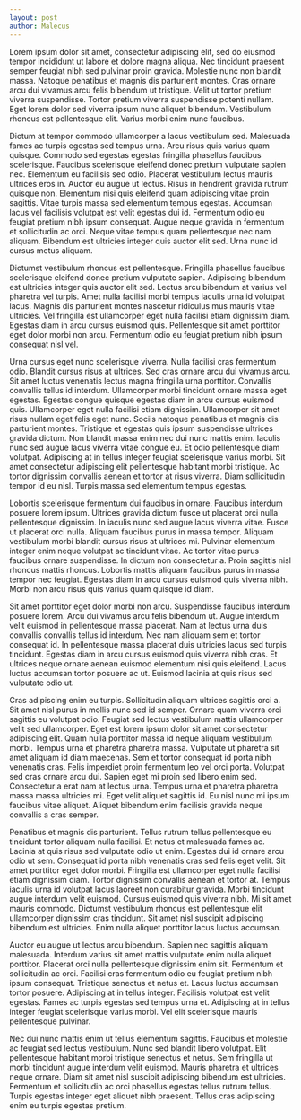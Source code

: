 ```yaml
---
layout: post
author: Malecus
---
```

Lorem ipsum dolor sit amet, consectetur adipiscing elit, sed do eiusmod tempor incididunt ut labore et dolore magna aliqua. Nec tincidunt praesent semper feugiat nibh sed pulvinar proin gravida. Molestie nunc non blandit massa. Natoque penatibus et magnis dis parturient montes. Cras ornare arcu dui vivamus arcu felis bibendum ut tristique. Velit ut tortor pretium viverra suspendisse. Tortor pretium viverra suspendisse potenti nullam. Eget lorem dolor sed viverra ipsum nunc aliquet bibendum. Vestibulum rhoncus est pellentesque elit. Varius morbi enim nunc faucibus.

Dictum at tempor commodo ullamcorper a lacus vestibulum sed. Malesuada fames ac turpis egestas sed tempus urna. Arcu risus quis varius quam quisque. Commodo sed egestas egestas fringilla phasellus faucibus scelerisque. Faucibus scelerisque eleifend donec pretium vulputate sapien nec. Elementum eu facilisis sed odio. Placerat vestibulum lectus mauris ultrices eros in. Auctor eu augue ut lectus. Risus in hendrerit gravida rutrum quisque non. Elementum nisi quis eleifend quam adipiscing vitae proin sagittis. Vitae turpis massa sed elementum tempus egestas. Accumsan lacus vel facilisis volutpat est velit egestas dui id. Fermentum odio eu feugiat pretium nibh ipsum consequat. Augue neque gravida in fermentum et sollicitudin ac orci. Neque vitae tempus quam pellentesque nec nam aliquam. Bibendum est ultricies integer quis auctor elit sed. Urna nunc id cursus metus aliquam.

Dictumst vestibulum rhoncus est pellentesque. Fringilla phasellus faucibus scelerisque eleifend donec pretium vulputate sapien. Adipiscing bibendum est ultricies integer quis auctor elit sed. Lectus arcu bibendum at varius vel pharetra vel turpis. Amet nulla facilisi morbi tempus iaculis urna id volutpat lacus. Magnis dis parturient montes nascetur ridiculus mus mauris vitae ultricies. Vel fringilla est ullamcorper eget nulla facilisi etiam dignissim diam. Egestas diam in arcu cursus euismod quis. Pellentesque sit amet porttitor eget dolor morbi non arcu. Fermentum odio eu feugiat pretium nibh ipsum consequat nisl vel.

Urna cursus eget nunc scelerisque viverra. Nulla facilisi cras fermentum odio. Blandit cursus risus at ultrices. Sed cras ornare arcu dui vivamus arcu. Sit amet luctus venenatis lectus magna fringilla urna porttitor. Convallis convallis tellus id interdum. Ullamcorper morbi tincidunt ornare massa eget egestas. Egestas congue quisque egestas diam in arcu cursus euismod quis. Ullamcorper eget nulla facilisi etiam dignissim. Ullamcorper sit amet risus nullam eget felis eget nunc. Sociis natoque penatibus et magnis dis parturient montes. Tristique et egestas quis ipsum suspendisse ultrices gravida dictum. Non blandit massa enim nec dui nunc mattis enim. Iaculis nunc sed augue lacus viverra vitae congue eu. Et odio pellentesque diam volutpat. Adipiscing at in tellus integer feugiat scelerisque varius morbi. Sit amet consectetur adipiscing elit pellentesque habitant morbi tristique. Ac tortor dignissim convallis aenean et tortor at risus viverra. Diam sollicitudin tempor id eu nisl. Turpis massa sed elementum tempus egestas.

Lobortis scelerisque fermentum dui faucibus in ornare. Faucibus interdum posuere lorem ipsum. Ultrices gravida dictum fusce ut placerat orci nulla pellentesque dignissim. In iaculis nunc sed augue lacus viverra vitae. Fusce ut placerat orci nulla. Aliquam faucibus purus in massa tempor. Aliquam vestibulum morbi blandit cursus risus at ultrices mi. Pulvinar elementum integer enim neque volutpat ac tincidunt vitae. Ac tortor vitae purus faucibus ornare suspendisse. In dictum non consectetur a. Proin sagittis nisl rhoncus mattis rhoncus. Lobortis mattis aliquam faucibus purus in massa tempor nec feugiat. Egestas diam in arcu cursus euismod quis viverra nibh. Morbi non arcu risus quis varius quam quisque id diam.

Sit amet porttitor eget dolor morbi non arcu. Suspendisse faucibus interdum posuere lorem. Arcu dui vivamus arcu felis bibendum ut. Augue interdum velit euismod in pellentesque massa placerat. Nam at lectus urna duis convallis convallis tellus id interdum. Nec nam aliquam sem et tortor consequat id. In pellentesque massa placerat duis ultricies lacus sed turpis tincidunt. Egestas diam in arcu cursus euismod quis viverra nibh cras. Et ultrices neque ornare aenean euismod elementum nisi quis eleifend. Lacus luctus accumsan tortor posuere ac ut. Euismod lacinia at quis risus sed vulputate odio ut.

Cras adipiscing enim eu turpis. Sollicitudin aliquam ultrices sagittis orci a. Sit amet nisl purus in mollis nunc sed id semper. Ornare quam viverra orci sagittis eu volutpat odio. Feugiat sed lectus vestibulum mattis ullamcorper velit sed ullamcorper. Eget est lorem ipsum dolor sit amet consectetur adipiscing elit. Quam nulla porttitor massa id neque aliquam vestibulum morbi. Tempus urna et pharetra pharetra massa. Vulputate ut pharetra sit amet aliquam id diam maecenas. Sem et tortor consequat id porta nibh venenatis cras. Felis imperdiet proin fermentum leo vel orci porta. Volutpat sed cras ornare arcu dui. Sapien eget mi proin sed libero enim sed. Consectetur a erat nam at lectus urna. Tempus urna et pharetra pharetra massa massa ultricies mi. Eget velit aliquet sagittis id. Eu nisl nunc mi ipsum faucibus vitae aliquet. Aliquet bibendum enim facilisis gravida neque convallis a cras semper.

Penatibus et magnis dis parturient. Tellus rutrum tellus pellentesque eu tincidunt tortor aliquam nulla facilisi. Et netus et malesuada fames ac. Lacinia at quis risus sed vulputate odio ut enim. Egestas dui id ornare arcu odio ut sem. Consequat id porta nibh venenatis cras sed felis eget velit. Sit amet porttitor eget dolor morbi. Fringilla est ullamcorper eget nulla facilisi etiam dignissim diam. Tortor dignissim convallis aenean et tortor at. Tempus iaculis urna id volutpat lacus laoreet non curabitur gravida. Morbi tincidunt augue interdum velit euismod. Cursus euismod quis viverra nibh. Mi sit amet mauris commodo. Dictumst vestibulum rhoncus est pellentesque elit ullamcorper dignissim cras tincidunt. Sit amet nisl suscipit adipiscing bibendum est ultricies. Enim nulla aliquet porttitor lacus luctus accumsan.

Auctor eu augue ut lectus arcu bibendum. Sapien nec sagittis aliquam malesuada. Interdum varius sit amet mattis vulputate enim nulla aliquet porttitor. Placerat orci nulla pellentesque dignissim enim sit. Fermentum et sollicitudin ac orci. Facilisi cras fermentum odio eu feugiat pretium nibh ipsum consequat. Tristique senectus et netus et. Lacus luctus accumsan tortor posuere. Adipiscing at in tellus integer. Facilisis volutpat est velit egestas. Fames ac turpis egestas sed tempus urna et. Adipiscing at in tellus integer feugiat scelerisque varius morbi. Vel elit scelerisque mauris pellentesque pulvinar.

Nec dui nunc mattis enim ut tellus elementum sagittis. Faucibus et molestie ac feugiat sed lectus vestibulum. Nunc sed blandit libero volutpat. Elit pellentesque habitant morbi tristique senectus et netus. Sem fringilla ut morbi tincidunt augue interdum velit euismod. Mauris pharetra et ultrices neque ornare. Diam sit amet nisl suscipit adipiscing bibendum est ultricies. Fermentum et sollicitudin ac orci phasellus egestas tellus rutrum tellus. Turpis egestas integer eget aliquet nibh praesent. Tellus cras adipiscing enim eu turpis egestas pretium.